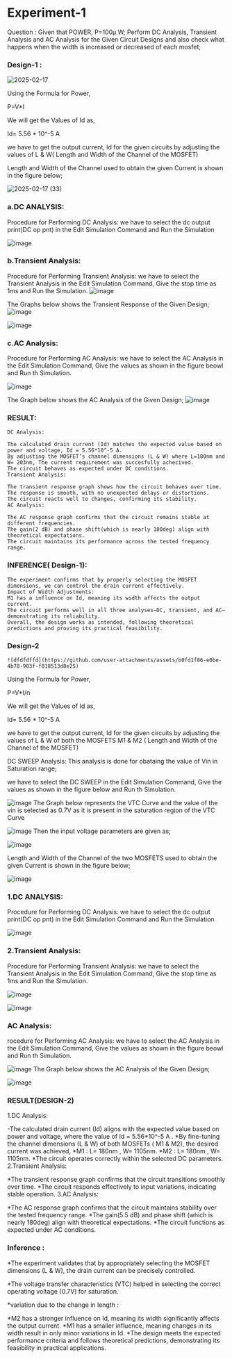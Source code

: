 # Experiment-1
Question : Given that POWER, P=100µ W; Perform DC Analysis, Transient Analysis and AC Analysis for the Given Circuit Designs and also check what happens when the width is increased or decreased of each mosfet;

### Design-1 :
![2025-02-17](https://github.com/user-attachments/assets/1062e9cb-6fe1-4b00-a64b-b09c138f482a)

Using the Formula for Power,

P=V*I

We will get the Values of Id as,

Id= 5.56 * 10^-5 A

we have to get the output current, Id for the given circuits by adjusting the values of L & W( Length and Width of the Channel of the MOSFET)

Length and Width of the Channel used to obtain the given Current is shown in the figure below;

![2025-02-17 (33)](https://github.com/user-attachments/assets/6eb2321b-7fef-4b5a-92f7-22cb30ef3053)

### a.DC ANALYSIS:

Procedure for Performing DC Analysis: we have to select the dc output print(DC op pnt) in the Edit Simulation Command and Run the Simulation

![image](https://github.com/user-attachments/assets/afd73325-e8d8-41d8-a6fa-ff0b2a68138e)

### b.Transient Analysis:

Procedure for Performing Transient Analysis: we have to select the Transient Analysis in the Edit Simulation Command, Give the stop time as 1ms and Run the Simulation.
![image](https://github.com/user-attachments/assets/01fda656-b7d0-4493-b590-5cb6576cce25)

The Graphs below shows the Transient Response of the Given Design;
![image](https://github.com/user-attachments/assets/af87addd-67fd-46ac-8cb8-7b0d3f6f11bf)

![image](https://github.com/user-attachments/assets/b63247cf-918a-4a12-894f-4426086d69cd)

### c.AC Analysis:

Procedure for Performing AC Analysis: we have to select the AC Analysis in the Edit Simulation Command, Give the values as shown in the figure beowl and Run th Simulation.

![image](https://github.com/user-attachments/assets/f0c19ec4-6f55-4b26-b217-4af529be38ad)

The Graph below shows the AC Analysis of the Given Design;
![image](https://github.com/user-attachments/assets/f7bfef49-216e-4451-92a2-5383d7919f1b)

### RESULT:
    DC Analysis:
    
    The calculated drain current (Id) matches the expected value based on power and voltage, Id = 5.56*10^-5 A.
    By adjusting the MOSFET’s channel dimensions (L & W) where L=180nm and W= 203nm, The current requirement was succesfully achecived.
    The circuit behaves as expected under DC conditions.
    Transient Analysis:
    
    The transient response graph shows how the circuit behaves over time.
    The response is smooth, with no unexpected delays or distortions.
    The circuit reacts well to changes, confirming its stability.
    AC Analysis:
    
    The AC response graph confirms that the circuit remains stable at different frequencies.
    The gain(2 dB) and phase shift(which is nearly 180deg) align with theoretical expectations.
    The circuit maintains its performance across the tested frequency range.
    
### INFERENCE( Design-1):
    The experiment confirms that by properly selecting the MOSFET dimensions, we can control the drain current effectively.
    Impact of Width Adjustments:
    M1 has a influence on Id, meaning its width affects the output current.
    The circuit performs well in all three analyses—DC, transient, and AC—demonstrating its reliability.
    Overall, the design works as intended, following theoretical predictions and proving its practical feasibility.


### Design-2
    ![dfdfdffd](https://github.com/user-attachments/assets/b0fd1f86-e0be-4b78-903f-f818513d8e25)

Using the Formula for Power,

P=V*I/n

We will get the Values of Id as,

Id= 5.56 * 10^-5 A

we have to get the output current, Id for the given circuits by adjusting the values of L & W of both the MOSFETS M1 & M2 ( Length and Width of the Channel of the MOSFET)

DC SWEEP Analysis: This analysis is done for obataing the value of Vin in Saturation range;

we have to select the DC SWEEP in the Edit Simulation Command, Give the values as shown in the figure below and Run th Simulation.

![image](https://github.com/user-attachments/assets/46cbde8b-856f-4a53-88a5-c39371bafa2b)
The Graph below represents the VTC Curve and the value of the vin is selected as 0.7V as it is present in the saturation region of the VTC Curve

![image](https://github.com/user-attachments/assets/d7b0d2d4-8338-4f25-8cf4-d9a485a607dc)
Then the input voltage parameters are given as;

![image](https://github.com/user-attachments/assets/188c0d4a-6673-4891-9083-d4552affe1d6)

Length and Width of the Channel of the two MOSFETS used to obtain the given Current is shown in the figure below;


![image](https://github.com/user-attachments/assets/ece194ad-678b-43c3-9367-f9d4de4c3d54)
### 1.DC ANALYSIS:

Procedure for Performing DC Analysis: we have to select the dc output print(DC op pnt) in the Edit Simulation Command and Run the Simulation

![image](https://github.com/user-attachments/assets/9a7a72df-a810-4311-8380-8d66222cc665)

### 2.Transient Analysis:

Procedure for Performing Transient Analysis: we have to select the Transient Analysis in the Edit Simulation Command, Give the stop time as 1ms and Run the Simulation.


![image](https://github.com/user-attachments/assets/a0fc8048-7c85-4f46-b5b4-17042c7aa375)


![image](https://github.com/user-attachments/assets/56c308c2-c76a-4e05-83d9-2bc0150fe9ea)

### AC Analysis:

rocedure for Performing AC Analysis: we have to select the AC Analysis in the Edit Simulation Command, Give the values as shown in the figure beowl and Run th Simulation.

![image](https://github.com/user-attachments/assets/fb6f10a3-c79b-4df9-8913-24d4b19de35e)
The Graph below shows the AC Analysis of the Given Design;

![image](https://github.com/user-attachments/assets/d114f938-1344-48ae-b8ab-09e1be585b39)

### RESULT(DESIGN-2)
1.DC Analysis:

-The calculated drain current (Id) aligns with the expected value based on power and voltage, where the value of Id = 5.56*10^-5 A .
*By fine-tuning the channel dimensions (L & W) of both MOSFETs ( M1 & M2), the desired current was achieved,
*M1 : L= 180nm , W= 1105nm.
*M2 : L= 180nm , W= 1105nm.
*The circuit operates correctly within the selected DC parameters.
 2.Transient Analysis:

 *The transient response graph confirms that the circuit transitions smoothly over time.
*The circuit responds effectively to input variations, indicating stable operation.
3.AC Analysis:

*The AC response graph confirms that the circuit maintains stability over the tested frequency range.
*The gain(5.5 dB) and phase shift (which is nearly 180deg) align with theoretical expectations.
*The circuit functions as expected under AC conditions.

### Inference :
 *The experiment validates that by appropriately selecting the MOSFET dimensions (L & W), the drain current can be precisely controlled.

*The voltage transfer characteristics (VTC) helped in selecting the correct operating voltage (0.7V) for saturation.

*variation due to the change in length :

*M2 has a stronger influence on Id, meaning its width significantly affects the output current.
*M1 has a smaller influence, meaning changes in its width result in only minor variations in Id.
*The design meets the expected performance criteria and follows theoretical predictions, demonstrating its feasibility in practical applications.




